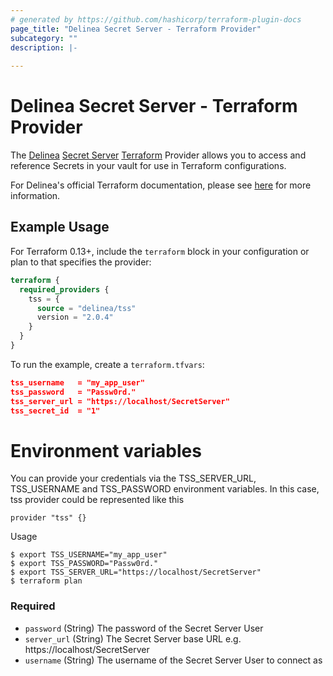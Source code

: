 ```yaml
---
# generated by https://github.com/hashicorp/terraform-plugin-docs
page_title: "Delinea Secret Server - Terraform Provider"
subcategory: ""
description: |-
  
---
```


# Delinea Secret Server - Terraform Provider

The [Delinea](https://delinea.com/) [Secret Server](https://delinea.com/products/secret-server/) [Terraform](https://www.terraform.io/) Provider allows you to access and reference Secrets in your vault for use in Terraform configurations.

For Delinea's official Terraform documentation, please see [here](https://docs.delinea.com/online-help/integrations/terraform/index.htm) for more information.

## Example Usage

For Terraform 0.13+, include the `terraform` block in your configuration or plan to that specifies the provider:

```terraform
terraform {
  required_providers {
    tss = {
      source = "delinea/tss"
      version = "2.0.4"
    }
  }
}
```

To run the example, create a `terraform.tfvars`:

```json
tss_username   = "my_app_user"
tss_password   = "Passw0rd."
tss_server_url = "https://localhost/SecretServer"
tss_secret_id  = "1"
```

# Environment variables

You can provide your credentials via the TSS_SERVER_URL, TSS_USERNAME and TSS_PASSWORD environment variables.
In this case, tss provider could be represented like this 
```
provider "tss" {}
```
Usage
```
$ export TSS_USERNAME="my_app_user"
$ export TSS_PASSWORD="Passw0rd."
$ export TSS_SERVER_URL="https://localhost/SecretServer"
$ terraform plan
```

### Required

- `password` (String) The password of the Secret Server User
- `server_url` (String) The Secret Server base URL e.g. https://localhost/SecretServer
- `username` (String) The username of the Secret Server User to connect as

